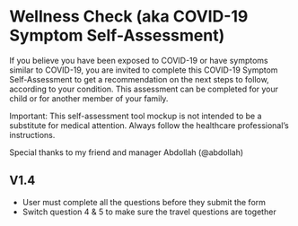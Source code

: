 # Wellness Check (aka COVID-19 Symptom Self-Assessment)

If you believe you have been exposed to COVID-19 or have symptoms similar to COVID-19, you are invited to complete this COVID-19 Symptom Self-Assessment to get a recommendation on the next steps to follow, according to your condition. This assessment can be completed for your child or for another member of your family.

Important: This self-assessment tool mockup is not intended to be a substitute for medical attention. 
Always follow the healthcare professional’s instructions.

Special thanks to my friend and manager Abdollah (@abdollah)

## V1.4
- User must complete all the questions before they submit the form  
- Switch question 4 & 5 to make sure the travel questions are together 
